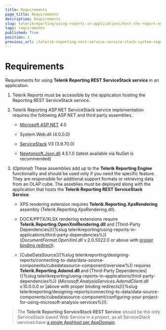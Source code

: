 ```yaml
---
title: Requirements
page_title: Requirements 
description: Requirements
slug: telerikreporting/using-reports-in-applications/host-the-report-engine-remotely/telerik-reporting-rest-services/servicestack-implementation/requirements
tags: requirements
published: True
position: 1
previous_url: /telerik-reporting-rest-service-service-stack-system-requirements
---
```


# Requirements

Requirements for using __Telerik Reporting REST ServiceStack service__ in an application. 

1. Telerik Reports must be accessible by the application hosting the Reporting REST ServiceStack service. 

1. Telerik Reporting ASP.NET ServiceStack service implementation requires the following ASP.NET and third party assemblies. 

   + [Microsoft ASP.NET](http://www.asp.net/) 4.0                 

   + System.Web.dll (4.0.0.0) 

   + [ServiceStack](https://servicestack.net/) V3 (3.9.70.0) 

   + [Newtonsoft.Json.dll](http://json.codeplex.com/) 4.5.1.0 (latest available via NuGet is recommended) 

1. (_Optional_) These assemblies add up to the __Telerik Reporting Engine__ functionality and should be used only if you need the specific feature. They are responsible for additional support formats or retrieving data from an OLAP cube. The asseblies must be deployed along with the application that hosts the __Telerik Reporting REST ServiceStack Service__. 

   + XPS rendering extension requires __Telerik.Reporting.XpsRendering__ assembly (Telerik.Reporting.XpsRendering.dll). 

   + DOCX/PPTX/XLSX rendering extensions require __Telerik.Reporting.OpenXmlRendering.dll__ and [Third-Party Dependencies]({%slug telerikreporting/using-reports-in-applications/third-party-dependencies%}) (_DocumentFormat.OpenXml.dll_ v.2.0.5022.0 or above with [proper binding redirect](http://msdn.microsoft.com/en-us/library/eftw1fys(v=vs.110).aspx)). 

   + [CubeDataSource]({%slug telerikreporting/designing-reports/connecting-to-data/data-source-components/cubedatasource-component/overview%}) requires __Telerik.Reporting.Adomd.dll__ and [Third-Party Dependencies]({%slug telerikreporting/using-reports-in-applications/third-party-dependencies%}) (*Microsoft.AnalysisServices.AdomdClient.dll* v.10.0.0.0 or [above with proper binding redirects]({%slug telerikreporting/designing-reports/connecting-to-data/data-source-components/cubedatasource-component/configuring-your-project-for-using-microsoft-analysis-services%})). 

> The __Telerik Reporting ServiceStack REST Service__ should be the only ServiceStack based Web Service in a project, as all ServiceStack services have [a single AppHost per AppDomain](http://mono.servicestack.net/ServiceStack.Hello/#AppHost). 

